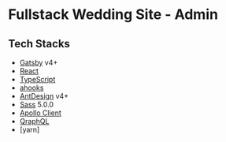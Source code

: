 # Fullstack Wedding Site - Admin

## Tech Stacks

- [Gatsby]() v4+
- [React]()
- [TypeScript]()
- [ahooks]()
- [AntDesign]() v4+
- [Sass]() 5.0.0
- [Apollo Client]()
- [QraphQL]()
- [yarn]
